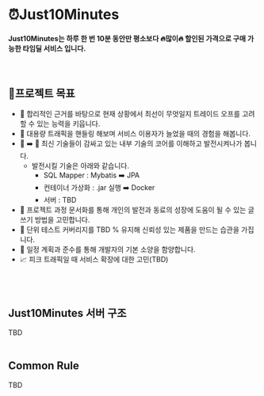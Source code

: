 # ⏰Just10Minutes
#### Just10Minutes는 하루 한 번 10분 동안만 평소보다 🔥많이🔥  할인된 가격으로 구매 가능한 타임딜 서비스 입니다. 
<br>

## 💪프로젝트 목표
- 🤔 합리적인 근거를 바탕으로 현재 상황에서 최선이 무엇일지 트레이드 오프를 고려할 수 있는 능력을 키웁니다.
- 🚗 대용량 트래픽을 핸들링 해보며 서비스 이용자가 늘었을 때의 경험을 해봅니다.
- 🦣 ➡️ 🐘 최신 기술들이 감싸고 있는 내부 기술의 코어를 이해하고 발전시켜나가 봅니다.
  - 발전시킬 기술은 아래와 같습니다.
    - SQL Mapper : Mybatis ➡️ JPA
    - 컨테이너 가상화 : .jar 실행 ➡️ Docker
    - 서버 : TBD
- 📑 프로젝트 과정 문서화를 통해 개인의 발전과 동료의 성장에 도움이 될 수 있는 글쓰기 방법을 고민합니다.
- 🧐 단위 테스트 커버리지를 TBD % 유지해 신뢰성 있는 제품을 만드는 습관을 가집니다.
- 📅 일정 계획과 준수를 통해 개발자의 기본 소양을 함양합니다.
- 📈 피크 트래픽일 때 서비스 확장에 대한 고민(TBD)
<br>
<br>

## Just10Minutes 서버 구조
TBD
<br>
<br>

## Common Rule
TBD
<br>
